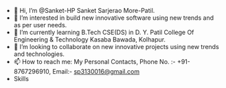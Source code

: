 - 👋 Hi, I’m @Sanket-HP Sanket Sarjerao More-Patil.
- 👀 I’m interested in build new innovative software using new trends and as per user needs.
- 🌱 I’m currently learning B.Tech CSE(DS) in D. Y. Patil College Of Engineering & Technology Kasaba Bawada, Kolhapur.
- 💞️ I’m looking to collaborate on new innovative projects using new trends and technologies.
- 📫 How to reach me: My Personal Contacts, Phone No. :- +91-8767296910, Email:- sp3130016@gmail.com
- Skills 

<!---
Sanket-HP/Sanket-HP is a ✨ special ✨ repository because its `README.md` (this file) appears on your GitHub profile.
You can click the Preview link to take a look at your changes.
--->
